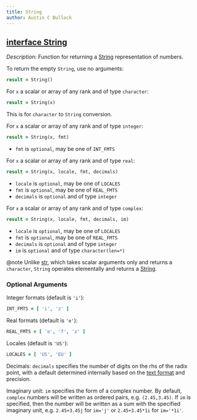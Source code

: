 ```yaml
---
title: String
author: Austin C Bullock
---
```


## [interface String](../../interface/string.html)

*Description*: Function for returning a [String](../../type/string.html) representation of numbers.

To return the empty `String`, use no arguments:

```fortran
result = String()
```

For `x` a scalar or array of any rank and of type `character`:

```fortran
result = String(x)
```

This is for `character` to `String` conversion.

For `x` a scalar or array of any rank and of type `integer`:

```fortran
result = String(x, fmt)
```

* `fmt` is `optional`, may be one of `INT_FMTS`

For `x` a scalar or array of any rank and of type `real`:

```fortran
result = String(x, locale, fmt, decimals)
```

* `locale` is `optional`, may be one of `LOCALES`
* `fmt` is `optional`, may be one of `REAL_FMTS`
* `decimals` is `optional` and of type `integer`

For `x` a scalar or array of any rank and of type `complex`:

```fortran
result = String(x, locale, fmt, decimals, im)
```

* `locale` is `optional`, may be one of `LOCALES`
* `fmt` is `optional`, may be one of `REAL_FMTS`
* `decimals` is `optional` and of type `integer`
* `im` is `optional` and of type `character(len=*)`

@note Unlike [str](str.html), which takes scalar arguments only and returns a `character`, `String` operates elementally and returns a [String](../../type/string.html).

### Optional Arguments

Integer formats (default is `'i'`):

```fortran
INT_FMTS = [ 'i', 'z' ]
```

Real formats (default is `'e'`):

```fortran
REAL_FMTS = [ 'e', 'f', 'z' ]
```

Locales (default is `'US'`):

```fortran
LOCALES = [ 'US', 'EU' ]
```

Decimals: `decimals` specifies the number of digits on the rhs of the radix point, with a default determined internally based on the [text format](../UserInfo/text-fmts.html) and precision.

Imaginary unit: `im` specifies the form of a complex number. By default, `complex` numbers will be written as ordered pairs, e.g. `(2.45,3.45)`. If `im` is specified, then the number will be written as a sum with the specified imaginary unit, e.g. `2.45+3.45j` for `im='j'` or `2.45+3.45*1i` for `im='*1i'`.
